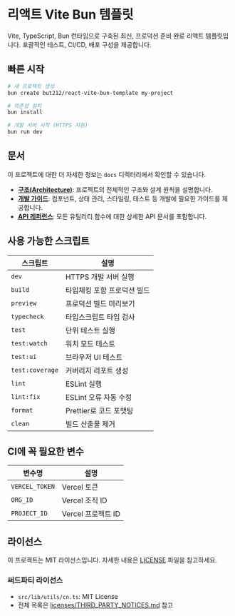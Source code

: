 # 리액트 Vite Bun 템플릿

Vite, TypeScript, Bun 런타임으로 구축된 최신, 프로덕션 준비 완료 리액트 템플릿입니다. 포괄적인 테스트, CI/CD, 배포 구성을 제공합니다.

## 빠른 시작

```bash
# 새 프로젝트 생성
bun create but212/react-vite-bun-template my-project

# 의존성 설치
bun install

# 개발 서버 시작 (HTTPS 지원)
bun run dev
```

## 문서

이 프로젝트에 대한 더 자세한 정보는 `docs` 디렉터리에서 확인할 수 있습니다.

- **[구조(Architecture)](./docs/architecture.md)**: 프로젝트의 전체적인 구조와 설계 원칙을 설명합니다.
- **[개발 가이드](./docs/guides/)**: 컴포넌트, 상태 관리, 스타일링, 테스트 등 개발에 필요한 가이드를 제공합니다.
- **[API 레퍼런스](./docs/api-reference/)**: 모든 유틸리티 함수에 대한 상세한 API 문서를 포함합니다.

## 사용 가능한 스크립트

| 스크립트 | 설명 |
|--------|-------------|
| `dev` | HTTPS 개발 서버 실행 |
| `build` | 타입체킹 포함 프로덕션 빌드 |
| `preview` | 프로덕션 빌드 미리보기 |
| `typecheck` | 타입스크립트 타입 검사 |
| `test` | 단위 테스트 실행 |
| `test:watch` | 워치 모드 테스트 |
| `test:ui` | 브라우저 UI 테스트 |
| `test:coverage` | 커버리지 리포트 생성 |
| `lint` | ESLint 실행 |
| `lint:fix` | ESLint 오류 자동 수정 |
| `format` | Prettier로 코드 포맷팅 |
| `clean` | 빌드 산출물 제거 |

## CI에 꼭 필요한 변수

| 변수명 | 설명 |
|--------|-------------|
| `VERCEL_TOKEN` | Vercel 토큰 |
| `ORG_ID` | Vercel 조직 ID |
| `PROJECT_ID` | Vercel 프로젝트 ID |

## 라이선스

이 프로젝트는 MIT 라이선스입니다. 자세한 내용은 [LICENSE](LICENSE) 파일을 참고하세요.

### 써드파티 라이선스

- `src/lib/utils/cn.ts`: MIT License
- 전체 목록은 [licenses/THIRD_PARTY_NOTICES.md](licenses/THIRD_PARTY_NOTICES.md) 참고
